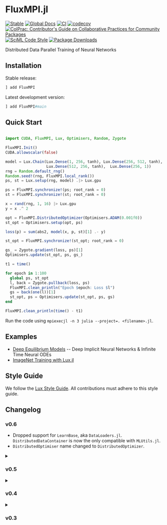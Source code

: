 # FluxMPI.jl

[![Stable](https://img.shields.io/badge/docs-stable-blue.svg)](https://avik-pal.github.io/FluxMPI.jl/stable/)
[![Global Docs](https://img.shields.io/badge/docs-SciML-blue.svg)](https://avik-pal.github.io/FluxMPI.jl/dev/)
[![CI](https://github.com/avik-pal/FluxMPI.jl/actions/workflows/CI.yml/badge.svg)](https://github.com/avik-pal/FluxMPI.jl/actions/workflows/CI.yml)
[![codecov](https://codecov.io/gh/avik-pal/FluxMPI.jl/branch/master/graph/badge.svg?token=1L3ePmqyPo)](https://codecov.io/gh/avik-pal/FluxMPI.jl)
[![ColPrac: Contributor's Guide on Collaborative Practices for Community Packages](https://img.shields.io/badge/ColPrac-Contributor's%20Guide-blueviolet)](https://github.com/SciML/ColPrac)
[![SciML Code Style](https://img.shields.io/static/v1?label=code%20style&message=SciML&color=9558b2&labelColor=389826)](https://github.com/SciML/SciMLStyle)
[![Package Downloads](https://shields.io/endpoint?url=https://pkgs.genieframework.com/api/v1/badge/FluxMPI)](https://pkgs.genieframework.com?packages=FluxMPI)

Distributed Data Parallel Training of Neural Networks

## Installation

Stable release:

```julia
] add FluxMPI
```

Latest development version:

```julia
] add FluxMPI#main
```

## Quick Start

```julia

import CUDA, FluxMPI, Lux, Optimisers, Random, Zygote

FluxMPI.Init()
CUDA.allowscalar(false)

model = Lux.Chain(Lux.Dense(1, 256, tanh), Lux.Dense(256, 512, tanh),
                  Lux.Dense(512, 256, tanh),  Lux.Dense(256, 1))
rng = Random.default_rng()
Random.seed!(rng, FluxMPI.local_rank())
ps, st = Lux.setup(rng, model) .|> Lux.gpu

ps = FluxMPI.synchronize!(ps; root_rank = 0)
st = FluxMPI.synchronize!(st; root_rank = 0)

x = rand(rng, 1, 16) |> Lux.gpu
y = x .^ 2

opt = FluxMPI.DistributedOptimizer(Optimisers.ADAM(0.001f0))
st_opt = Optimisers.setup(opt, ps)

loss(p) = sum(abs2, model(x, p, st)[1] .- y)

st_opt = FluxMPI.synchronize!(st_opt; root_rank = 0)

gs_ = Zygote.gradient(loss, ps)[1]
Optimisers.update(st_opt, ps, gs_)

t1 = time()

for epoch in 1:100
  global ps, st_opt
  l, back = Zygote.pullback(loss, ps)
  FluxMPI.clean_println("Epoch $epoch: Loss $l")
  gs = back(one(l))[1]
  st_opt, ps = Optimisers.update(st_opt, ps, gs)
end

FluxMPI.clean_println(time() - t1)
```

Run the code using `mpiexecjl -n 3 julia --project=. <filename>.jl`.

## Examples

* [Deep Equilibrium Models](https://github.com/SciML/FastDEQ.jl) -- Deep Implicit Neural
  Networks & Infinite Time Neural ODEs
* [ImageNet Training with Lux.jl](https://github.com/avik-pal/Lux.jl/tree/main/examples/ImageNet)

## Style Guide

We follow the [Lux Style Guide](http://lux.csail.mit.edu/stable/devdocs/style_guide/). All
contributions must adhere to this style guide.

## Changelog

### v0.6

* Dropped support for `LearnBase`, aka `DataLoaders.jl`. `DistributedDataContainer` is now
  the only compatible with `MLUtils.jl`.
* `DistributedOptimiser` name changed to `DistributedOptimizer`.

<details>

<summary><h3>v0.5</h3></summary>

#### v0.5.3

* Introduces a new API for gradient synchronization
  * Don't wrap in `DistributedOptimiser`
  * Instead just add a line `allreduce_gradients(gs::NamedTuple)`

#### v0.5.1

* Internal `MPIExtensions` functions renamed
  * `Allreduce!` --> `allreduce!`
  * `Bcast!` --> `bcast!`
  * `Reduce!` --> `reduce!`
* CUDA-unaware MPI bug resolved https://github.com/avik-pal/Lux.jl/issues/18
* Disable CUDA-aware MPI support from `FluxMPI` using `FLUXMPI_DISABLE_CUDAMPI_SUPPORT=true`
* Temporarily re-added dependencies on `MLDataUtils` and `LearnBase` to ensure
  `DataLoaders.jl` still works -- This will be dropped in a future release

#### v0.5.0

* `DistributedOptimiser` no longer averages the gradients. Instead, the values are summed
  across the processes. To ensure averaging divide the loss by `total_workers()`
* `rrule`s and `frule`s defined for `local_rank()` and `total_workers` -- they can now be
  safely used inside loss functions.

</details>

<details>

<summary><h3>v0.4</h3></summary>

* `clean_print` and `clean_println` print the current time even if `FluxMPI` has not been
  initialized.
* Calling `local_rank` or `total_workers` before `FluxMPI.Init` doesn't lead to a segfault.
  Rather we throw an error.
* `MLDataUtils` and `LearnBase` dependencies have been dropped
  (See https://github.com/avik-pal/FluxMPI.jl/issues/17)
* `Zygote` and `Flux` dependencies have been removed
    * No dispatch for `FluxMPI.synchronize!` is now available for `Zygote.Params`. Instead
      users should be manually broadcasting the function over `Zygote.Params`

</details>

<details>

<summary><h3>v0.3</h3></summary>

* `broadcast_parameters` has been renamed to `FluxMPI.synchronize!` since it synchronizes
  a lot more than trainable parameters now.
* DistributedOptimiser is no longer tied with Flux. We can essentially deal with any
  training as long as it is compatible with
  [Optimisers.jl](https://github.com/FluxML/Optimisers.jl)

</details>
